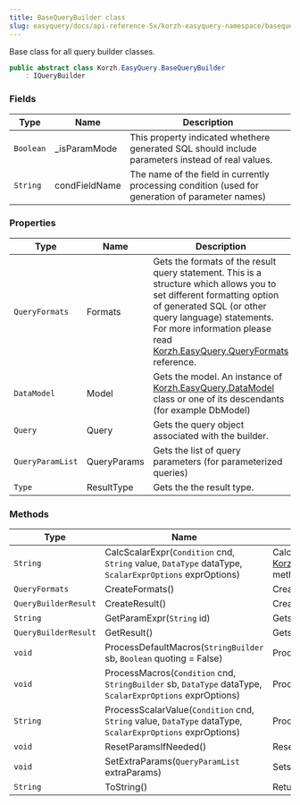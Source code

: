 ```yaml
---
title: BaseQueryBuilder class
slug: easyquery/docs/api-reference-5x/korzh-easyquery-namespace/basequerybuilder-class
---
```



Base class for all query builder classes.
```csharp
public abstract class Korzh.EasyQuery.BaseQueryBuilder
    : IQueryBuilder

```

### Fields

| Type | Name | Description | 
| --- | --- | --- | 
| `Boolean` | _isParamMode | This property indicated whethere generated SQL should include parameters instead of real values. | 
| `String` | condFieldName | The name of the field in currently processing condition (used for generation of parameter names) | 


### Properties

| Type | Name | Description | 
| --- | --- | --- | 
| `QueryFormats` | Formats | Gets the formats of the result query statement.  This is a structure which allows you to set different formatting option of generated SQL (or other query language) statements.  For more information please read [Korzh.EasyQuery.QueryFormats](/api-reference-5x/korzh-easyquery-namespace/queryformats-class) reference. | 
| `DataModel` | Model | Gets the model. An instance of [Korzh.EasyQuery.DataModel](/api-reference-5x/korzh-easyquery-namespace/datamodel-class) class or one of its descendants (for example DbModel) | 
| `Query` | Query | Gets the query object associated with the builder. | 
| `QueryParamList` | QueryParams | Gets the list of query parameters (for parameterized queries) | 
| `Type` | ResultType | Gets the the result type. | 


### Methods

| Type | Name | Description | 
| --- | --- | --- | 
| `String` | CalcScalarExpr(`Condition` cnd, `String` value, `DataType` dataType, `ScalarExprOptions` exprOptions) | Calculates the scalar value and returns SQL (or other query language) expression.  This function replaces all macros with their real values first and then call [Korzh.EasyQuery.BaseQueryBuilder.ProcessScalarValue(Korzh.EasyQuery.Condition,System.String,Korzh.EasyQuery.DataType,Korzh.EasyQuery.ScalarExprOptions)](/api-reference-5x/korzh-easyquery-namespace/basequerybuilder-class) method to get the result. | 
| `QueryFormats` | CreateFormats() | Creates [Korzh.EasyQuery.QueryFormats](/api-reference-5x/korzh-easyquery-namespace/queryformats-class) object compatible with this type of query builder.  Should be overriden in descendant classes | 
| `QueryBuilderResult` | CreateResult() | Creates the result object. | 
| `String` | GetParamExpr(`String` id) | Gets the parameter expression. | 
| `QueryBuilderResult` | GetResult() | Gets the result object.  It could be some SQL statement or and an IQueryable object created by LINQ query builder. | 
| `void` | ProcessDefaultMacros(`StringBuilder` sb, `Boolean` quoting = False) | Processes the default macros such as ${{Today}}, ${{True}} and others. | 
| `void` | ProcessMacros(`Condition` cnd, `StringBuilder` sb, `DataType` dataType, `ScalarExprOptions` exprOptions) | Processes the macro values (both user-defined and default) | 
| `String` | ProcessScalarValue(`Condition` cnd, `String` value, `DataType` dataType, `ScalarExprOptions` exprOptions) | Processes the scalar value and returns SQL (or other query language) expression. | 
| `void` | ResetParamsIfNeeded() | Reset the list of parameters if its necessary | 
| `void` | SetExtraParams(`QueryParamList` extraParams) | Sets the list of extra parameters (mainly for sub-queries) | 
| `String` | ToString() | Returns a `System.String` that represents this instance. |